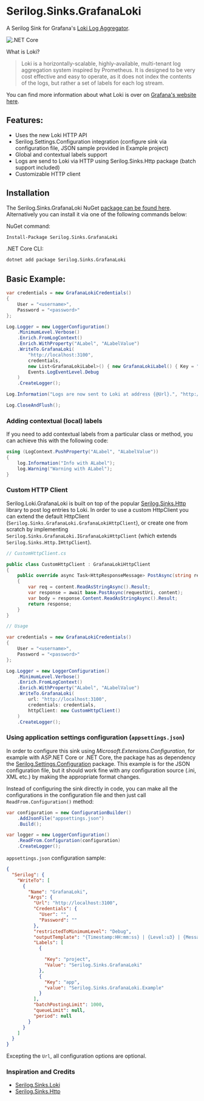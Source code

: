 # Serilog.Sinks.GrafanaLoki
A Serilog Sink for Grafana's [Loki Log Aggregator](https://grafana.com/loki).

![.NET Core](https://github.com/adeotek/Serilog.Sinks.GrafanaLoki/workflows/.NET%20Core/badge.svg?branch=master)

What is Loki?

> Loki is a horizontally-scalable, highly-available, multi-tenant log aggregation system inspired by Prometheus. It is designed to be very cost effective and easy to operate, as it does not index the contents of the logs, but rather a set of labels for each log stream.

You can find more information about what Loki is over on [Grafana's website here](https://grafana.com/loki).


## Features:

- Uses the new Loki HTTP API
- Serilog.Settings.Configuration integration (configure sink via configuration file, JSON sample provided in Example project)
- Global and contextual labels support 
- Logs are send to Loki via HTTP using Serilog.Sinks.Http package (batch support included)
- Customizable HTTP client


## Installation

The Serilog.Sinks.GrafanaLoki NuGet [package can be found here](https://www.nuget.org/packages/Serilog.Sinks.GrafanaLoki/). Alternatively you can install it via one of the following commands below:

NuGet command:
```bash
Install-Package Serilog.Sinks.GrafanaLoki
```
.NET Core CLI:
```bash
dotnet add package Serilog.Sinks.GrafanaLoki
```


## Basic Example:

```csharp
var credentials = new GrafanaLokiCredentials()
{
    User = "<username>",
    Password = "<password>"
};

Log.Logger = new LoggerConfiguration()
    .MinimumLevel.Verbose()
    .Enrich.FromLogContext()
    .Enrich.WithProperty("ALabel", "ALabelValue")
    .WriteTo.GrafanaLoki(
        "http://localhost:3100",
        credentials,
        new List<GrafanaLokiLabel>() { new GrafanaLokiLabel() { Key = "app", Value = "Serilog.Sinks.GrafanaLoki.Example" } }, // Global labels
        Events.LogEventLevel.Debug
    )
    .CreateLogger();

Log.Information("Logs are now sent to Loki at address {@Url}.", "http://localhost:3100");

Log.CloseAndFlush();
```


### Adding contextual (local) labels

If you need to add contextual labels from a particular class or method, you can achieve this with the following code:

```csharp
using (LogContext.PushProperty("ALabel", "ALabelValue"))
{
    log.Information("Info with ALabel");
    log.Warning("Warning with ALabel");
}
```


### Custom HTTP Client

Serilog.Loki.GrafanaLoki is built on top of the popular [Serilog.Sinks.Http](https://github.com/FantasticFiasco/serilog-sinks-http) library to post log entries to Loki.
In order to use a custom HttpClient you can extend the default HttpClient (`Serilog.Sinks.GrafanaLoki.GrafanaLokiHttpClient`), or create one from scratch by implementing `Serilog.Sinks.GrafanaLoki.IGrafanaLokiHttpClient` (which extends `Serilog.Sinks.Http.IHttpClient`).

```csharp
// CustomHttpClient.cs

public class CustomHttpClient : GrafanaLokiHttpClient
{
    public override async Task<HttpResponseMessage> PostAsync(string requestUri, HttpContent content)
    {
        var req = content.ReadAsStringAsync().Result;
        var response = await base.PostAsync(requestUri, content);
        var body = response.Content.ReadAsStringAsync().Result;
        return response;
    }
}
```
```csharp
// Usage

var credentials = new GrafanaLokiCredentials()
{
    User = "<username>",
    Password = "<password>"
};

Log.Logger = new LoggerConfiguration()
    .MinimumLevel.Verbose()
    .Enrich.FromLogContext()
    .Enrich.WithProperty("ALabel", "ALabelValue")
    .WriteTo.GrafanaLoki(
        url: "http://localhost:3100",
        credentials: credentials,
        httpClient: new CustomHttpClient()
    )
    .CreateLogger();
```


### Using application settings configuration (`appsettings.json`)

In order to configure this sink using _Microsoft.Extensions.Configuration_, for example with ASP.NET Core or .NET Core, the package has as dependency the [Serilog.Settings.Configuration](https://github.com/serilog/serilog-settings-configuration) package.
This example is for the JSON configuration file, but it should work fine with any configuration source (.ini, XML etc.) by making the appropriate format changes.

Instead of configuring the sink directly in code, you can make all the configurations in the configuration file and then just call `ReadFrom.Configuration()` method:

```csharp
var configuration = new ConfigurationBuilder()
    .AddJsonFile("appsettings.json")
    .Build();

var logger = new LoggerConfiguration()
    .ReadFrom.Configuration(configuration)
    .CreateLogger();
```

`appsettings.json` configuration sample:
```json
{
  "Serilog": {
    "WriteTo": [
      {
        "Name": "GrafanaLoki",
        "Args": {
          "Url": "http://localhost:3100",
          "Credentials": {
            "User": "",
            "Password": ""
          },
          "restrictedToMinimumLevel": "Debug",
          "outputTemplate": "{Timestamp:HH:mm:ss} | {Level:u3} | {Message:lj} | {Exception:1}",
          "Labels": [
            {

              "Key": "project",
              "Value": "Serilog.Sinks.GrafanaLoki"
            },
            {
              "Key": "app",
              "value": "Serilog.Sinks.GrafanaLoki.Example"
            }
          ],
          "batchPostingLimit": 1000,
          "queueLimit": null,
          "period": null
        }
      }
    ]
  }
}
```
Excepting the ``Url``, all configuration options are optional.


### Inspiration and Credits
- [Serilog.Sinks.Loki](https://github.com/JosephWoodward/Serilog-Sinks-Loki)
- [Serilog.Sinks.Http](https://github.com/FantasticFiasco/serilog-sinks-http)
